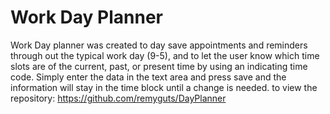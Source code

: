 # Work Day Planner


Work Day planner was created to day save appointments and reminders through out the typical work day (9-5), 
and to let the user know which time slots are of the current, past, or present time by using an indicating time code. 
Simply enter the data in the text area and press save and the information will stay in the time block until a change is needed.
to view the repository: https://github.com/remyguts/DayPlanner
